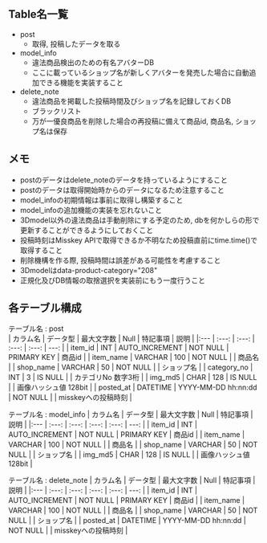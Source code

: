 ## Table名一覧
- post
  - 取得, 投稿したデータを取る
- model_info
  - 違法商品検出のための有名アバターDB
  - ここに載っているショップ名が新しくアバターを発売した場合に自動追加できる機能を実装すること
- delete_note
  - 違法商品を掲載した投稿時間及びショップ名を記録しておくDB
  - ブラックリスト
  - 万が一優良商品を削除した場合の再投稿に備えて商品id, 商品名, ショップ名は保存

## メモ
- postのデータはdelete_noteのデータを持っているようにすること
- postのデータは取得開始時からのデータになるため注意すること
- model_infoの初期情報は事前に取得し構築すること
- model_infoの追加機能の実装を忘れないこと
- 3Dmodel以外の違法商品は手動削除にする予定のため, dbを何かしらの形で更新することができるようにしておくこと
- 投稿時刻はMisskey APIで取得できるか不明なため投稿直前にtime.time()で取得すること
- 削除機構を作る際, 投稿時間は誤差がある可能性を考慮すること
- 3Dmodelはdata-product-category="208"
- 正規化及びDB情報の取捨選択を実装前にもう一度行うこと


## 各テーブル構成

テーブル名 : post         
| カラム名     | データ型 | 最大文字数 | Null | 特記事項 | 説明 |
|:---         | :---:    | :---: | :---: | :---: | ---: |
| item_id     | INT      | AUTO_INCREMENT | NOT NULL | PRIMARY KEY | 商品id |
| item_name   | VARCHAR  | 100            | NOT NULL |             | 商品名 |
| shop_name   | VARCHAR  | 50             | NOT NULL |             | ショップ名 |
| category_no | INT      | 3              | IS NULL  |             | カテゴリNo 数字3桁 |
| img_md5     | CHAR     | 128            | IS NULL  |             | 画像ハッシュ値 128bit |
| posted_at   | DATETIME | YYYY-MM-DD hh:nn:dd | NOT NULL |  | misskeyへの投稿時刻 |

テーブル名 : model_info
| カラム名     | データ型 | 最大文字数 | Null | 特記事項 | 説明 |
|:---         | :---:    | :---: | :---: | :---: | ---: |
| item_id     | INT      | AUTO_INCREMENT | NOT NULL | PRIMARY KEY | 商品id |
| item_name   | VARCHAR  | 100            | NOT NULL |             | 商品名 |
| shop_name   | VARCHAR  | 50             | NOT NULL |             | ショップ名 |
| img_md5     | CHAR     | 128            | IS NULL  |             | 画像ハッシュ値 128bit |

テーブル名 : delete_note
| カラム名     | データ型 | 最大文字数 | Null | 特記事項 | 説明 |
|:---         | :---:    | :---: | :---: | :---: | ---: |
| item_id     | INT      | AUTO_INCREMENT | NOT NULL | PRIMARY KEY | 商品id |
| item_name   | VARCHAR  | 100            | NOT NULL |             | 商品名 |
| shop_name   | VARCHAR  | 50             | NOT NULL |             | ショップ名 |
| posted_at   | DATETIME | YYYY-MM-DD hh:nn:dd | NOT NULL |  | misskeyへの投稿時刻 |
